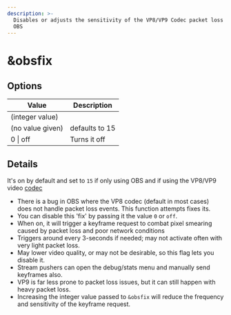 ```yaml
---
description: >-
  Disables or adjusts the sensitivity of the VP8/VP9 Codec packet loss 'fix' for
  OBS
---
```


# \&obsfix

## Options

| Value            | Description    |
| ---------------- | -------------- |
| (integer value)  |                |
| (no value given) | defaults to 15 |
| 0 \| off         | Turns it off   |

## Details

It's on by default and set to `15` if only using OBS and if using the VP8/VP9 video [codec](../advanced-settings.md#codec)

* There is a bug in OBS where the VP8 codec (default in most cases) does not handle packet loss events. This function attempts fixes its.
* You can disable this 'fix' by passing it the value `0` or `off`.
* When on, it will trigger a keyframe request to combat pixel smearing caused by packet loss and poor network conditions
* Triggers around every 3-seconds if needed; may not activate often with very light packet loss.
* May lower video quality, or may not be desirable, so this flag lets you disable it.
* Stream pushers can open the debug/stats menu and manually send keyframes also.
* VP9 is far less prone to packet loss issues, but it can still happen with heavy packet loss.
* Increasing the integer value passed to `&obsfix` will reduce the frequency and sensitivity of the keyframe request.
